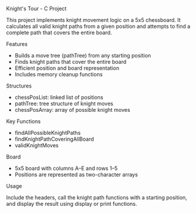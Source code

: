 Knight's Tour - C Project

This project implements knight movement logic on a 5x5 chessboard. It calculates all valid knight paths from a given position and attempts to find a complete path that covers the entire board.

Features

- Builds a move tree (pathTree) from any starting position
- Finds knight paths that cover the entire board
- Efficient position and board representation
- Includes memory cleanup functions

Structures

- chessPosList: linked list of positions
- pathTree: tree structure of knight moves
- chessPosArray: array of possible knight moves

Key Functions

- findAllPossibleKnightPaths
- findKnightPathCoveringAllBoard
- validKnightMoves

Board

- 5x5 board with columns A–E and rows 1–5
- Positions are represented as two-character arrays

Usage

Include the headers, call the knight path functions with a starting position, and display the result using display or print functions.
